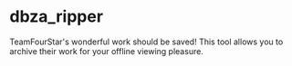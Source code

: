 # dbza_ripper
TeamFourStar's wonderful work should be saved! This tool allows you to archive their work for your offline viewing pleasure.
